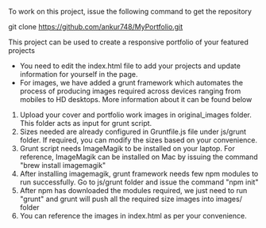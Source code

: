 To work on this project, issue the following command to get the repository

git clone https://github.com/ankur748/MyPortfolio.git

This project can be used to create a responsive portfolio of your featured projects

- You need to edit the index.html file to add your projects and update information for yourself in the page.
- For images, we have added a grunt framework which automates the process of producing images required across devices ranging from mobiles to HD desktops. More information about it can be found below

1) Upload your cover and portfolio work images in original_images folder. This folder acts as input for grunt script.
2) Sizes needed are already configured in Gruntfile.js file under js/grunt folder. If required, you can modify the sizes based on your convenience.
3) Grunt script needs ImageMagik to be installed on your laptop. For reference, ImageMagik can be installed on Mac by issuing the command "brew install imagemagik"
4) After installing imagemagik, grunt framework needs few npm modules to run successfully. Go to js/grunt folder and issue the command "npm init"
5) After npm has downloaded the modules required, we just need to run "grunt" and grunt will push all the required size images into images/ folder
6) You can reference the images in index.html as per your convenience.